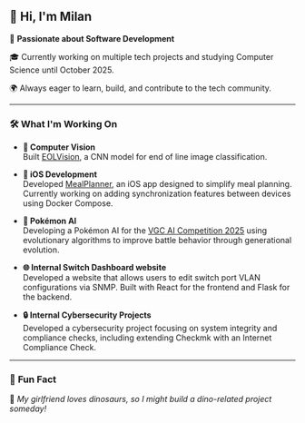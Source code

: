 ## 👋 Hi, I'm Milan

🚀 **Passionate about Software Development** 

🎓 Currently working on multiple tech projects and studying Computer Science until October 2025.

🌍 Always eager to learn, build, and contribute to the tech community.

---

### 🛠️ **What I'm Working On**

- **📸 Computer Vision**  
  Built [EOLVision](https://github.com/milannal1m/EOLVision), a CNN model for end of line image classification.

- **🍏 iOS Development**  
  Developed [MealPlanner](https://github.com/milannal1m/MealPlanner), an iOS app designed to simplify meal planning. Currently working on adding synchronization features between devices using Docker Compose.

- **🐉 Pokémon AI**  
  Developing a Pokémon AI for the [VGC AI Competition 2025](https://gitlab.com/DracoStriker/pokemon-vgc-engine) using evolutionary algorithms to improve battle behavior through generational evolution.

- **🌐 Internal Switch Dashboard website**  
  Developed a website that allows users to edit switch port VLAN configurations via SNMP. Built with React for the frontend and Flask for the backend.

- **🔒 Internal Cybersecurity Projects**  
  Developed a cybersecurity project focusing on system integrity and compliance checks, including extending Checkmk with an Internet Compliance Check.

---
<!-- 

### 🧰 **Tech Stack**

- **Languages:** Python, Swift, JavaScript, C, C++, Java, SQL  
- **Tools & Frameworks:** TensorFlow, PyTorch, Docker, Checkmk, Conda, React.js  
- **iOS Development:** SwiftUI, Xcode, SwiftData  
- **Machine Learning:** CNNs, Computer Vision, evolutionary algorithms  
- **Project Management:** Notion, Wrike  
- **Version Control:** Git, GitHub  

---
-->

### 🎉 **Fun Fact**
🦖 *My girlfriend loves dinosaurs, so I might build a dino-related project someday!*
